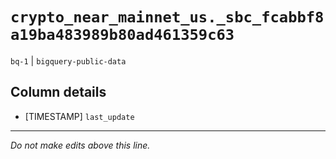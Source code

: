 # `crypto_near_mainnet_us._sbc_fcabbf8a19ba483989b80ad461359c63`
`bq-1` | `bigquery-public-data`

## Column details
* [TIMESTAMP] `last_update`

-------------------------------------------------------------------------------
*Do not make edits above this line.*
